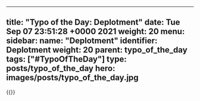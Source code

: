 
---
title: "Typo of the Day: Deplotment"
date: Tue Sep 07 23:51:28 +0000 2021
weight: 20
menu:
  sidebar:
    name: "Deplotment"
    identifier: Deplotment
    weight: 20
    parent: typo_of_the_day
tags: ["#TypoOfTheDay"]
type: posts/typo_of_the_day
hero: images/posts/typo_of_the_day.jpg
---


{{<tweet user="mariatta" id="1435390292195172352">}}


